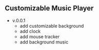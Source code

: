 ## Customizable Music Player

- v.0.0.1
    - add customizable background
    - add clock
    - add mouse tracker
    - add background music
